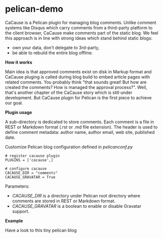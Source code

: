 pelican-demo
============

CaCause is a Pelican plugin for managing blog comments. Unlike comment systems
like Disqus which carry comments from a third-party platform to the client browser,
CaCause make comments part of the static blog. We feel this approach is in line
with strong ideas which stand behind static blogs:

*    own your data, don't delegate to 3rd-party, 
*    be able to rebuild the entire blog offline.

**How it works**

Main idea is that approved comments exist on disk in Markup format and 
CaCause pluging is called during blog build to embed article pages with related
comments. You probably think "that sounds great! But how are created the
comments? How is managed the approval process?". Well, that's another chapter 
of the CaCause story which is still under development. But CaCause plugin for
Pelican is the first piece to achieve our goal. 

**Plugin usage**

A sub-directory is dedicated to store comments. Each comment is a file in REST 
or Markdown format (.rst or .md file extension). The header is used to define
comment metadata: author name, author email, web site, published date.

Customize Pelican blog configuration defined in *pelicanconf.py*

    # register cacause plugin
    PLUGINS = ['cacause',]

    # configure cacause
    CACAUSE_DIR = "comments"
    CACAUSE_GRAVATAR = True 

Parameters: 

*   *CACAUSE_DIR* is a directory under Pelican root directory where comments are
stored in REST or Markdown format.
*   *CACAUSE_GRAVATAR* is a boolean to enable or disable Gravatar support.

**Example**

Have a look to this tiny pelican blog 

